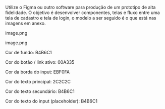 Utilize o Figma ou outro software para produção de um prototipo de alta fidelidade. O objetivo é desenvolver componentes, telas e fluxo entre uma tela de cadastro e tela de login, o modelo a ser seguido é o que está nas imagens em anexo.

image.png

image.png

Cor de fundo: B4B6C1

Cor do botão / link ativo: 00A335

Cor da borda do input: EBF0FA

Cor do texto principal: 2C2C2C

Cor do texto secundário: B4B6C1

Cor do texto do input (placeholder): B4B6C1